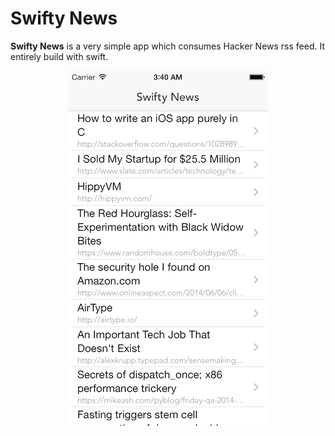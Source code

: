 Swifty News
===========

**Swifty News** is a very simple app which consumes Hacker News rss feed. It entirely build with swift.

<p align="center"><img src="screenshot.png"></p>
